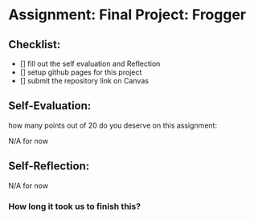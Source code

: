 # Assignment: Final Project: Frogger

## Checklist:
- [] fill out the self evaluation and Reflection
- [] setup github pages for this project
- [] submit the repository link on Canvas

## Self-Evaluation:

how many points out of 20 do you deserve on this assignment:

N/A for now

## Self-Reflection:

N/A for now

### How long it took us to finish this?
